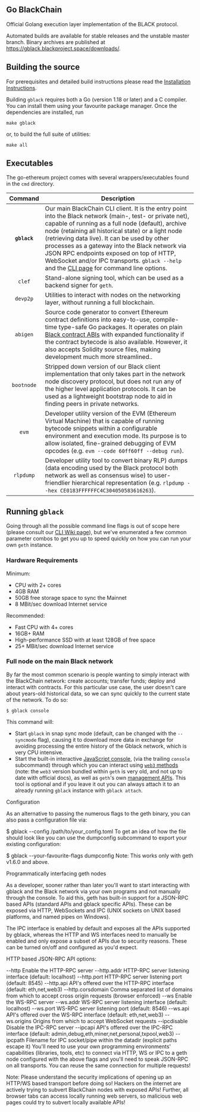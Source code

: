 ## Go BlackChain

Official Golang execution layer implementation of the BLACK protocol.


Automated builds are available for stable releases and the unstable master branch. Binary
archives are published at https://gblack.blackproject.space/downloads/.

## Building the source

For prerequisites and detailed build instructions please read the [Installation Instructions]().

Building `gblack` requires both a Go (version 1.18 or later) and a C compiler. You can install
them using your favourite package manager. Once the dependencies are installed, run

```shell
make gblack
```

or, to build the full suite of utilities:

```shell
make all
```

## Executables

The go-ethereum project comes with several wrappers/executables found in the `cmd`
directory.

|    Command    | Description                                                                                                                                                                                                                                                                                                                                                                                                                                                                                                                                          |
| :-----------: | ---------------------------------------------------------------------------------------------------------------------------------------------------------------------------------------------------------------------------------------------------------------------------------------------------------------------------------------------------------------------------------------------------------------------------------------------------------------------------------------------------------------------------------------------------- |
|  **`gblack`**   | Our main BlackChain CLI client. It is the entry point into the Black network (main-, test- or private net), capable of running as a full node (default), archive node (retaining all historical state) or a light node (retrieving data live). It can be used by other processes as a gateway into the Black network via JSON RPC endpoints exposed on top of HTTP, WebSocket and/or IPC transports. `gblack --help` and the [CLI page]() for command line options.          |
|   `clef`    | Stand-alone signing tool, which can be used as a backend signer for `geth`.  |
|   `devp2p`    | Utilities to interact with nodes on the networking layer, without running a full blockchain. |
|   `abigen`    | Source code generator to convert Ethereum contract definitions into easy-to-use, compile-time type-safe Go packages. It operates on plain [Black contract ABIs](https://docs.soliditylang.org/en/develop/abi-spec.html) with expanded functionality if the contract bytecode is also available. However, it also accepts Solidity source files, making development much more streamlined.. |
|  `bootnode`   | Stripped down version of our Black client implementation that only takes part in the network node discovery protocol, but does not run any of the higher level application protocols. It can be used as a lightweight bootstrap node to aid in finding peers in private networks.                                                                                                                                                                                                                                                                 |
|     `evm`     | Developer utility version of the EVM (Ethereum Virtual Machine) that is capable of running bytecode snippets within a configurable environment and execution mode. Its purpose is to allow isolated, fine-grained debugging of EVM opcodes (e.g. `evm --code 60ff60ff --debug run`).                                                                                                                                                                                                                                                                     |
|   `rlpdump`   | Developer utility tool to convert binary RLP) dumps (data encoding used by the Black protocol both network as well as consensus wise) to user-friendlier hierarchical representation (e.g. `rlpdump --hex CE0183FFFFFFC4C304050583616263`).                                                                                                                                                                                                                                 |                                                                                                                                                                                                                                                                                                                                                                                                                                                                                          |

## Running `gblack`

Going through all the possible command line flags is out of scope here (please consult our
[CLI Wiki page]()),
but we've enumerated a few common parameter combos to get you up to speed quickly
on how you can run your own `geth` instance.

### Hardware Requirements

Minimum:

* CPU with 2+ cores
* 4GB RAM
* 50GB free storage space to sync the Mainnet
* 8 MBit/sec download Internet service

Recommended:

* Fast CPU with 4+ cores
* 16GB+ RAM
* High-performance SSD with at least 128GB of free space
* 25+ MBit/sec download Internet service

### Full node on the main Black network

By far the most common scenario is people wanting to simply interact with the BlackChain
network: create accounts; transfer funds; deploy and interact with contracts. For this
particular use case, the user doesn't care about years-old historical data, so we can
sync quickly to the current state of the network. To do so:

```shell
$ gblack console
```

This command will:
 * Start `gblack` in snap sync mode (default, can be changed with the `--syncmode` flag),
   causing it to download more data in exchange for avoiding processing the entire history
   of the Gblack network, which is very CPU intensive.
 * Start the built-in interactive [JavaScript console](),
   (via the trailing `console` subcommand) through which you can interact using [`web3` methods]() 
   (note: the `web3` version bundled within `geth` is very old, and not up to date with official docs),
   as well as `geth`'s own [management APIs]().
   This tool is optional and if you leave it out you can always attach it to an already running
   `gblack` instance with `gblack attach`.

Configuration

As an alternative to passing the numerous flags to the geth binary, you can also pass a configuration file via:

$ gblack --config /path/to/your_config.toml
To get an idea of how the file should look like you can use the dumpconfig subcommand to export your existing configuration:

$ gblack --your-favourite-flags dumpconfig
Note: This works only with geth v1.6.0 and above.

Programmatically interfacing geth nodes

As a developer, sooner rather than later you'll want to start interacting with gblack and the Black network via your own programs and not manually through the console. To aid this, geth has built-in support for a JSON-RPC based APIs (standard APIs and gblack specific APIs). These can be exposed via HTTP, WebSockets and IPC (UNIX sockets on UNIX based platforms, and named pipes on Windows).

The IPC interface is enabled by default and exposes all the APIs supported by gblack, whereas the HTTP and WS interfaces need to manually be enabled and only expose a subset of APIs due to security reasons. These can be turned on/off and configured as you'd expect.

HTTP based JSON-RPC API options:

--http Enable the HTTP-RPC server
--http.addr HTTP-RPC server listening interface (default: localhost)
--http.port HTTP-RPC server listening port (default: 8545)
--http.api API's offered over the HTTP-RPC interface (default: eth,net,web3)
--http.corsdomain Comma separated list of domains from which to accept cross origin requests (browser enforced)
--ws Enable the WS-RPC server
--ws.addr WS-RPC server listening interface (default: localhost)
--ws.port WS-RPC server listening port (default: 8546)
--ws.api API's offered over the WS-RPC interface (default: eth,net,web3)
--ws.origins Origins from which to accept WebSocket requests
--ipcdisable Disable the IPC-RPC server
--ipcapi API's offered over the IPC-RPC interface (default: admin,debug,eth,miner,net,personal,txpool,web3)
--ipcpath Filename for IPC socket/pipe within the datadir (explicit paths escape it)
You'll need to use your own programming environments' capabilities (libraries, tools, etc) to connect via HTTP, WS or IPC to a geth node configured with the above flags and you'll need to speak JSON-RPC on all transports. You can reuse the same connection for multiple requests!

Note: Please understand the security implications of opening up an HTTP/WS based transport before doing so! Hackers on the internet are actively trying to subvert BlackChain nodes with exposed APIs! Further, all browser tabs can access locally running web servers, so malicious web pages could try to subvert locally available APIs!

